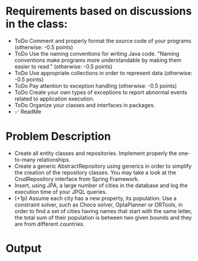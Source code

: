 # Requirements based on discussions in the class:

- ToDo Comment and properly format the source code of your programs (otherwise: -0.5 points)
- ToDo Use the naming conventions for writing Java code. "Naming conventions make programs more understandable by making them
  easier to read." (otherwise: -0.5 points)
- ToDo Use appropriate collections in order to represent data (otherwise: -0.5 points)
- ToDo Pay attention to exception handling (otherwise: -0.5 points)
- ToDo Create your own types of exceptions to report abnormal events related to application execution.
- ToDo Organize your classes and interfaces in packages.
- ✅ ReadMe

# Problem Description

- Create all entity classes and repositories. Implement properly the one-to-many relationships.
- Create a generic AbstractRepository using generics in order to simplify the creation of the repository classes. You may take a look at the CrudRepository interface from Spring Framework.
- Insert, using JPA, a large number of cities in the database and log the execution time of your JPQL queries.
- (+1p) Assume each city has a new property, its population. Use a constraint solver, such as Choco solver, OptaPlanner or ORTools, in order to find a set of cities having names that start with the same letter, the total sum of their population is between two given bounds and they are from different countries.

# Output
